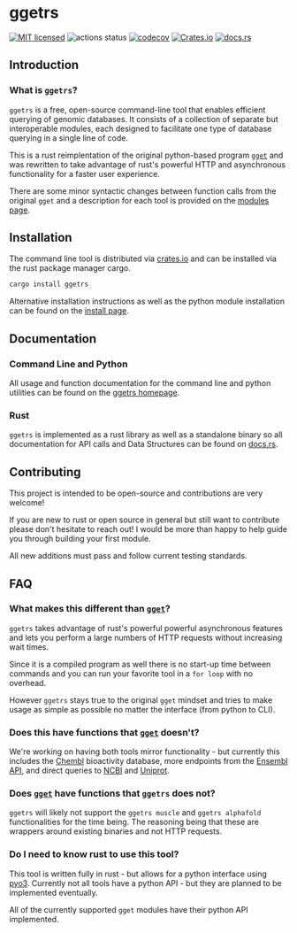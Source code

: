 # ggetrs

[![MIT licensed](https://img.shields.io/badge/license-MIT-blue.svg)](./LICENSE.md)
![actions status](https://github.com/noamteyssier/ggetrs/workflows/CI/badge.svg)
[![codecov](https://codecov.io/gh/noamteyssier/ggetrs/branch/main/graph/badge.svg?token=CEQWH6MMCV)](https://codecov.io/gh/noamteyssier/ggetrs)
[![Crates.io](https://img.shields.io/crates/d/ggetrs?color=orange&label=crates.io)](https://crates.io/crates/ggetrs)
[![docs.rs](https://img.shields.io/docsrs/ggetrs?color=green&label=docs.rs)](https://docs.rs/ggetrs/latest/ggetrs/)

## Introduction

### What is `ggetrs`?

`ggetrs` is a free, open-source command-line tool that enables efficient querying
of genomic databases.
It consists of a collection of separate but interoperable modules, each designed
to facilitate one type of database querying in a single line of code.

This is a rust reimplentation of the original python-based program
[`gget`](https://github.com/pachterlab/gget) and was rewritten to take advantage
of rust's powerful HTTP and asynchronous functionality for a faster user experience.

There are some minor syntactic changes between function calls from the original `gget`
and a description for each tool is provided on the [modules page](https://noamteyssier.github.io/ggetrs/modules.html).

## Installation

The command line tool is distributed via [crates.io](https://crates.io/crates/ggetrs/)
and can be installed via the rust package manager cargo.

```bash
cargo install ggetrs
```

Alternative installation instructions as well as the python module installation
can be found on the [install page](https://noamteyssier.github.io/ggetrs/install.html).

## Documentation

### Command Line and Python

All usage and function documentation for the command line and python utilities
can be found on the [ggetrs homepage](https://noamteyssier.github.io/ggetrs/).

### Rust

`ggetrs` is implemented as a rust library as well as a standalone binary so all
documentation for API calls and Data Structures can be found on
[docs.rs](https://docs.rs/ggetrs).

## Contributing

This project is intended to be open-source and contributions are very welcome!

If you are new to rust or open source in general but still want to contribute
please don't hesitate to reach out!
I would be more than happy to help guide you through building your first module.

All new additions must pass and follow current testing standards.

## FAQ

### What makes this different than [`gget`](https://github.com/pachterlab/gget)?

`ggetrs` takes advantage of rust's powerful powerful asynchronous features
and lets you perform a large numbers of HTTP requests without increasing wait times.

Since it is a compiled program as well there is no start-up time between commands
and you can run your favorite tool in a `for loop` with no overhead.

However `ggetrs` stays true to the original `gget` mindset and tries to make usage
as simple as possible no matter the interface (from python to CLI).

### Does this have functions that [`gget`](https://github.com/pachterlab/gget) doesn't?

We're working on having both tools mirror functionality - but currently this includes the
[Chembl](https://noamteyssier.github.io/ggetrs/chembl/activity.html) bioactivity database,
more endpoints from the [Ensembl API](https://noamteyssier.github.io/ggetrs/ensembl.html),
and direct queries to [NCBI](https://noamteyssier.github.io/ggetrs/ncbi.html)
and [Uniprot](https://noamteyssier.github.io/ggetrs/uniprot/query.html).

### Does [`gget`](https://github.com/pachterlab/gget) have functions that `ggetrs` does not?

`ggetrs` will likely not support the `ggetrs muscle` and `ggetrs alphafold`
functionalities for the time being.
The reasoning being that these are wrappers around existing binaries
and not HTTP requests.

### Do I need to know rust to use this tool?

This tool is written fully in rust - but allows for a python interface using
[pyo3](https://github.com/PyO3/pyo3).
Currently not all tools have a python API - but they are planned to be
implemented eventually.

All of the currently supported `gget` modules have their python API implemented.
